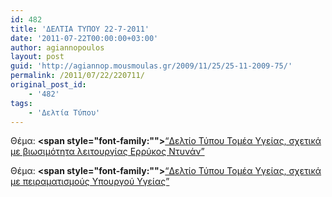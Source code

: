 ```yaml
---
id: 482
title: 'ΔΕΛΤΙΑ ΤΥΠΟΥ 22-7-2011'
date: '2011-07-22T00:00:00+03:00'
author: agiannopoulos
layout: post
guid: 'http://agiannop.mousmoulas.gr/2009/11/25/25-11-2009-75/'
permalink: /2011/07/22/220711/
original_post_id:
    - '482'
tags:
    - 'Δελτία Τύπου'
---
```


Θέμα: **<span style="font-family:""></span>**[“Δελτίο Τύπου Τομέα Υγείας, σχετικά με βιωσιμότητα λειτουργίας Ερρύκος Ντυνάν” ](/wp-content/uploads/2009/11/22072011_dt_errikos_dynan.pdf)

Θέμα: **<span style="font-family:""></span>**[“Δελτίο Τύπου Τομέα Υγείας, σχετικά με πειραματισμούς Υπουργού Υγείας” ](/wp-content/uploads/2009/11/22072011_dt_peiramatismous_ypoyrgoy.pdf)